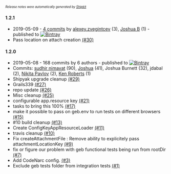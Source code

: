 <sup><sup>*Release notes were automatically generated by [Shipkit](http://shipkit.org/)*</sup></sup>

#### 1.2.1
 - 2019-05-09 - [4 commits](https://github.com/yakworks/view-tools/compare/v1.2.0...v1.2.1) by [alexey.zvegintcev](https://github.com/alexeyzvegintcev) (3), [Joshua B](https://github.com/basejump) (1) - published to [![Bintray](https://img.shields.io/badge/Bintray-1.2.1-green.svg)](https://bintray.com/null/null/org.grails.plugins/1.2.1)
 - Pass location on attach creation [(#30)](https://github.com/yakworks/view-tools/pull/30)

#### 1.2.0
 - 2019-05-08 - 168 commits by 6 authors - published to [![Bintray](https://img.shields.io/badge/Bintray-1.2.0-green.svg)](https://bintray.com/null/null/org.grails.plugins/1.2.0)
 - Commits: [sudhir nimavat](https://github.com/snimavat) (90), [Joshua](https://github.com/basejump) (41), Joshua Burnett (32), jdabal (2), [Nikita Pavlov](https://github.com/NickPavlov) (2), [Ken Roberts](https://github.com/ken-roberts) (1)
 - Shipyak upgrade cleanup [(#29)](https://github.com/yakworks/view-tools/pull/29)
 - Grails339 [(#27)](https://github.com/yakworks/view-tools/pull/27)
 - repo update [(#26)](https://github.com/yakworks/view-tools/pull/26)
 - Misc cleanup [(#25)](https://github.com/yakworks/view-tools/pull/25)
 - configurable app.resource key [(#21)](https://github.com/yakworks/view-tools/issues/21)
 - tasks to bring this 100%  [(#17)](https://github.com/yakworks/view-tools/issues/17)
 - make it possible to pass on geb.env to run tests on different browsers [(#15)](https://github.com/yakworks/view-tools/issues/15)
 - #10 build cleanup [(#13)](https://github.com/yakworks/view-tools/pull/13)
 - Create ConfigKeyAppResourceLoader [(#11)](https://github.com/yakworks/view-tools/issues/11)
 - travis cleanup [(#10)](https://github.com/yakworks/view-tools/issues/10)
 - Fix createAttachmentFile : Remove ability to explicitely pass attachmentLocationKey [(#9)](https://github.com/yakworks/view-tools/issues/9)
 - fix or figure our problem with geb functional tests being run from rootDir [(#7)](https://github.com/yakworks/view-tools/issues/7)
 - Add CodeNarc config. [(#3)](https://github.com/yakworks/view-tools/pull/3)
 - Exclude geb tests folder from integration tests [(#1)](https://github.com/yakworks/view-tools/pull/1)

